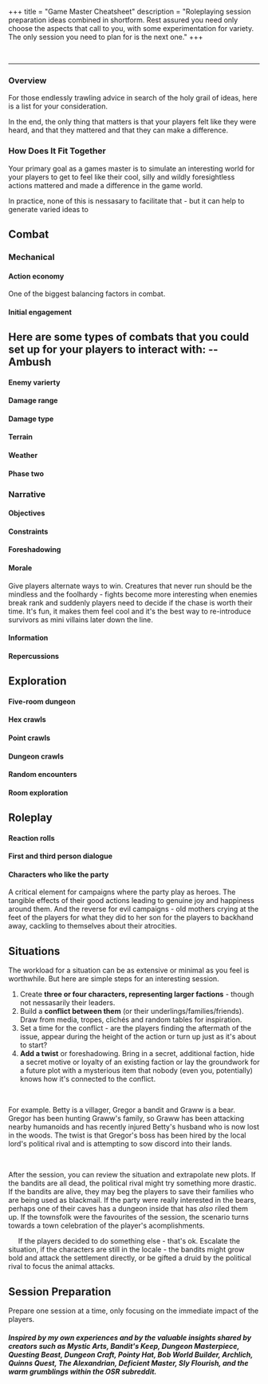 +++
title = "Game Master Cheatsheet"
description = "Roleplaying session preparation ideas combined in shortform. Rest assured you need only choose the aspects that call to you, with some experimentation for variety. The only session you need to plan for is the next one."
+++

&nbsp;

---

### Overview
For those endlessly trawling advice in search of the holy grail of ideas, here is a list for your consideration.

In the end, the only thing that matters is that your players felt like they were heard, and that they mattered and that they can make a difference.

### How Does It Fit Together
Your primary goal as a games master is to simulate an interesting world for your players to get to feel like their cool, silly and wildly foresightless actions mattered and made a difference in the game world.

In practice, none of this is nessasary to facilitate that - but it can help to generate varied ideas to 

## Combat
### Mechanical
#### Action economy
One of the biggest balancing factors in combat.
#### Initial engagement
Here are some types of combats that you could set up for your players to interact with:
-- Ambush
-- 
#### Enemy varierty
#### Damage range
#### Damage type
#### Terrain
#### Weather
#### Phase two

### Narrative
#### Objectives
#### Constraints
#### Foreshadowing
#### Morale
Give players alternate ways to win. Creatures that never run should be the mindless and the foolhardy - fights become more interesting when enemies break rank and suddenly players need to decide if the chase is worth their time. It's fun, it makes them feel cool and it's the best way to re-introduce survivors as mini villains later down the line.
#### Information
#### Repercussions

## Exploration
#### Five-room dungeon
#### Hex crawls
#### Point crawls
#### Dungeon crawls
#### Random encounters
#### Room exploration

## Roleplay
#### Reaction rolls
#### First and third person dialogue
#### Characters who like the party
A critical element for campaigns where the party play as heroes. The tangible effects of their good actions leading to genuine joy and happiness around them. And the reverse for evil campaigns - old mothers crying at the feet of the players for what they did to her son for the players to backhand away, cackling to themselves about their atrocities.

## Situations
The workload for a situation can be as extensive or minimal as you feel is worthwhile. But here are simple steps for an interesting session.
1. Create **three or four characters, representing larger factions** - though not nessasarily their leaders.
2. Build a **conflict between them** (or their underlings/families/friends). Draw from media, tropes, clichés and random tables for inspiration.
3. Set a time for the conflict - are the players finding the aftermath of the issue, appear during the height of the action or turn up just as it's about to start?
4. **Add a twist** or foreshadowing. Bring in a secret, additional faction, hide a secret motive or loyalty of an existing faction or lay the groundwork for a future plot with a mysterious item that nobody (even you, potentially) knows how it's connected to the conflict.


&nbsp;

For example. Betty is a villager, Gregor a bandit and Graww is a bear. Gregor has been hunting Graww's family, so Graww has been attacking nearby humanoids and has recently injured Betty's husband who is now lost in the woods. The twist is that Gregor's boss has been hired by the local lord's political rival and is attempting to sow discord into their lands. 

&nbsp;

After the session, you can review the situation and extrapolate new plots. If the bandits are all dead, the political rival might try something more drastic. If the bandits are alive, they may beg the players to save their families who are being used as blackmail. If the party were really interested in the bears, perhaps one of their caves has a dungeon inside that has *also* riled them up. If the townsfolk were the favourites of the session, the scenario turns towards a town celebration of the player's acomplishments.

&nbsp;&nbsp;&nbsp;&nbsp; If the players decided to do something else - that's ok. Escalate the situation, if the characters are still in the locale - the bandits might grow bold and attack the settlement directly, or be gifted a druid by the political rival to focus the animal attacks.

## Session Preparation
Prepare one session at a time, only focusing on the immediate impact of the players.

##### Inspired by my own experiences and by the valuable insights shared by creators such as Mystic Arts, Bandit's Keep, Dungeon Masterpiece, Questing Beast, Dungeon Craft, Pointy Hat, Bob World Builder, Archlich, Quinns Quest, The Alexandrian, Deficient Master, Sly Flourish, and the warm grumblings within the OSR subreddit.